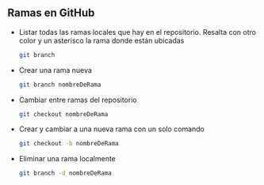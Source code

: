 ## Ramas en GitHub

- Listar todas las ramas locales que hay en el repositorio. Resalta con otro color y un asterisco la rama donde están ubicadas

  ```bash
  git branch
  ```

- Crear una rama nueva

  ```bash
  git branch nombreDeRama
  ```

- Cambiar entre ramas del repositorio

  ```bash
  git checkout nombreDeRama
  ```

- Crear y cambiar a una nueva rama con un solo comando

  ```bash
  git checkout -b nombreDeRama
  ```

- Eliminar una rama localmente

  ```bash
  git branch -d nombreDeRama
  ```
